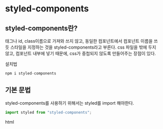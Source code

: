 # styled-components
## styled-components란?
태그나 id, class이름으로 가져와 쓰지 않고, 동일한 컴포넌트에서 컴포넌트 이름을 쓰듯 스타일을 지정하는 것을 styled-components라고 부른다.
css 파일을 밖에 두지 않고, 컴포넌트 내부에 넣기 때문에, css가 중첩되지 않도록 만들어주는 장점이 있다.   

설치법   
```javascript
npm i styled-components
```
## 기본 문법
styled-components를 사용하기 위해서는 styled를 import 해야한다.
```javascript
import styled from "styled-components";
```
html